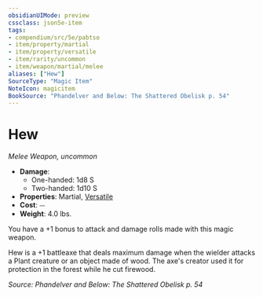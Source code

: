 ```yaml
---
obsidianUIMode: preview
cssclass: json5e-item
tags:
- compendium/src/5e/pabtso
- item/property/martial
- item/property/versatile
- item/rarity/uncommon
- item/weapon/martial/melee
aliases: ["Hew"]
SourceType: "Magic Item"
NoteIcon: magicitem
BookSource: "Phandelver and Below: The Shattered Obelisk p. 54"
---
```

# Hew
*Melee Weapon, uncommon*  

- **Damage**:
  - One-handed: 1d8 S
  - Two-handed: 1d10 S
- **Properties**: Martial, [Versatile](/2-Mechanics/CLI/rules/item-properties.md#Versatile)
- **Cost**: ⏤
- **Weight**: 4.0 lbs.

You have a +1 bonus to attack and damage rolls made with this magic weapon.

Hew is a +1 battleaxe that deals maximum damage when the wielder attacks a Plant creature or an object made of wood. The axe's creator used it for protection in the forest while he cut firewood.

*Source: Phandelver and Below: The Shattered Obelisk p. 54*